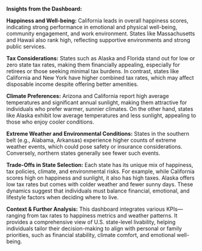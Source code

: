 **Insights from the Dashboard:**

**Happiness and Well-being:**
California leads in overall happiness scores, indicating strong performance in emotional and physical well-being, community engagement, and work environment. States like Massachusetts and Hawaii also rank high, reflecting supportive environments and strong public services.

**Tax Considerations:**
States such as Alaska and Florida stand out for low or zero state tax rates, making them financially appealing, especially for retirees or those seeking minimal tax burdens. In contrast, states like California and New York have higher combined tax rates, which may affect disposable income despite offering better amenities.

**Climate Preferences:**
Arizona and California report high average temperatures and significant annual sunlight, making them attractive for individuals who prefer warmer, sunnier climates. On the other hand, states like Alaska exhibit low average temperatures and less sunlight, appealing to those who enjoy cooler conditions.

**Extreme Weather and Environmental Conditions:**
States in the southern belt (e.g., Alabama, Arkansas) experience higher counts of extreme weather events, which could pose safety or insurance considerations. Conversely, northern states generally see fewer such events.

**Trade-Offs in State Selection:**
Each state has its unique mix of happiness, tax policies, climate, and environmental risks. For example, while California scores high on happiness and sunlight, it also has high taxes. Alaska offers low tax rates but comes with colder weather and fewer sunny days. These dynamics suggest that individuals must balance financial, emotional, and lifestyle factors when deciding where to live.

**Context & Further Analysis:**
This dashboard integrates various KPIs—ranging from tax rates to happiness metrics and weather patterns. It provides a comprehensive view of U.S. state-level livability, helping individuals tailor their decision-making to align with personal or family priorities, such as financial stability, climate comfort, and emotional well-being.


